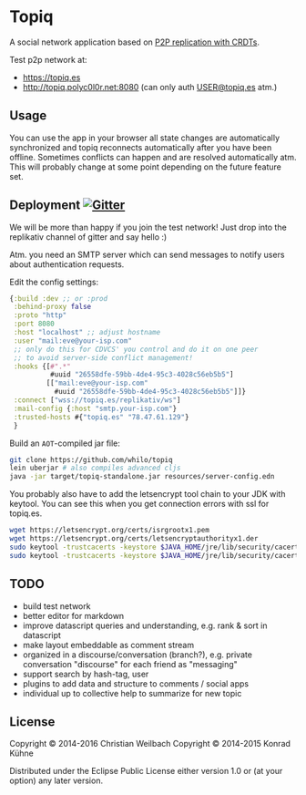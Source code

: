 # Topiq

A social network application based on [P2P replication with CRDTs](https://github.com/replikativ/replikativ).

Test p2p network at:
- <https://topiq.es>
- <http://topiq.polyc0l0r.net:8080> (can only auth USER@topiq.es atm.)

## Usage

You can use the app in your browser all state changes are
automatically synchronized and topiq reconnects automatically after
you have been offline. Sometimes conflicts can happen and are resolved
automatically atm. This will probably change at some point depending
on the future feature set.

## Deployment <a href="https://gitter.im/replikativ/replikativ?utm_source=badge&amp;utm_medium=badge&amp;utm_campaign=pr-badge&amp;utm_content=badge"><img src="https://camo.githubusercontent.com/da2edb525cde1455a622c58c0effc3a90b9a181c/68747470733a2f2f6261646765732e6769747465722e696d2f4a6f696e253230436861742e737667" alt="Gitter" data-canonical-src="https://badges.gitter.im/Join%20Chat.svg" style="max-width:100%;"></a>

We will be more than happy if you join the test network! Just drop into
the replikativ channel of gitter and say hello :)

Atm. you need an SMTP server which can send messages to notify users
about authentication requests.

Edit the config settings:

~~~clojure
{:build :dev ;; or :prod
 :behind-proxy false
 :proto "http"
 :port 8080
 :host "localhost" ;; adjust hostname
 :user "mail:eve@your-isp.com"
 ;; only do this for CDVCS' you control and do it on one peer
 ;; to avoid server-side conflict management!
 :hooks {[#".*"
          #uuid "26558dfe-59bb-4de4-95c3-4028c56eb5b5"]
         [["mail:eve@your-isp.com"
           #uuid "26558dfe-59bb-4de4-95c3-4028c56eb5b5"]]}
 :connect ["wss://topiq.es/replikativ/ws"]
 :mail-config {:host "smtp.your-isp.com"}
 :trusted-hosts #{"topiq.es" "78.47.61.129"}
 }
~~~

Build an `AOT`-compiled jar file:

~~~bash
git clone https://github.com/whilo/topiq
lein uberjar # also compiles advanced cljs
java -jar target/topiq-standalone.jar resources/server-config.edn
~~~

You probably also have to add the letsencrypt tool chain to your JDK
with keytool. You can see this when you get connection errors with ssl
for topiq.es.

~~~bash
wget https://letsencrypt.org/certs/isrgrootx1.pem
wget https://letsencrypt.org/certs/letsencryptauthorityx1.der
sudo keytool -trustcacerts -keystore $JAVA_HOME/jre/lib/security/cacerts -storepass changeit -noprompt -importcert -alias isrgrootx1 -file ~/isrgrootx1.pem
sudo keytool -trustcacerts -keystore $JAVA_HOME/jre/lib/security/cacerts -storepass changeit -noprompt -importcert -alias letsencryptauthorityx1 -file ~/letsencryptauthorityx1.der
~~~

## TODO

- build test network
- better editor for markdown
- improve datascript queries and understanding, e.g. rank & sort in datascript
- make layout embeddable as comment stream
- organized in a discourse/conversation (branch?), e.g. private
  conversation "discourse" for each friend as "messaging"
- support search by hash-tag, user
- plugins to add data and structure to comments / social apps
- individual up to collective help to summarize for new topic

## License

Copyright © 2014-2016 Christian Weilbach
Copyright © 2014-2015 Konrad Kühne

Distributed under the Eclipse Public License either version 1.0 or (at
your option) any later version.
